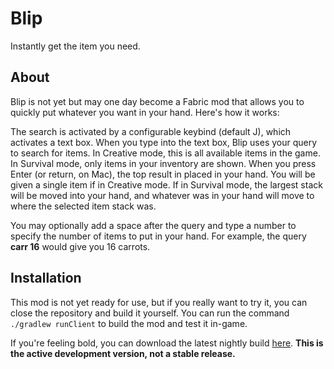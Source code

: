 # Blip

Instantly get the item you need.

## About

Blip is not yet but may one day become a Fabric mod that allows you to quickly put whatever you want in your hand.
Here's how it works:

The search is activated by a configurable keybind (default J), which activates a text box. When you type into the text
box, Blip uses your query to search for items. In Creative mode, this is all available items in the game. In Survival
mode, only items in your inventory are shown. When you press Enter (or return, on Mac), the top result in placed in your
hand. You will be given a single item if in Creative mode. If in Survival mode, the largest stack will be moved into
your hand, and whatever was in your hand will move to where the selected item stack was.

You may optionally add a space after the query and type a number to specify the number of items to put in your hand. For
example, the query **carr 16** would give you 16 carrots.

## Installation

This mod is not yet ready for use, but if you really want to try it, you can close the repository and build it yourself.
You can run the command `./gradlew runClient` to build the mod and test it in-game.

If you're feeling bold, you can download the latest nightly build
[here](https://nightly.link/BogTheMudWing/Blip/workflows/build/main/Artifacts.zip). **This is the active development
version, not a stable release.**
